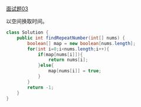 [面试题03](https://leetcode-cn.com/problems/shu-zu-zhong-zhong-fu-de-shu-zi-lcof/)

以空间换取时间。

```java
class Solution {
    public int findRepeatNumber(int[] nums) {
        boolean[] map = new boolean[nums.length];
        for(int i=0;i<nums.length;i++){
            if(map[nums[i]]){
                return nums[i];
            }else{
                map[nums[i]] = true;
            }
        }
        return -1;
    }
}
```



